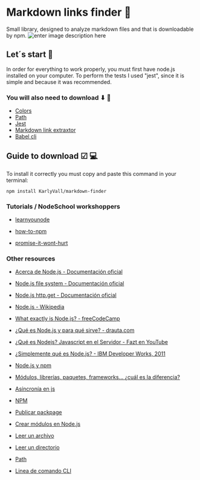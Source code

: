 # Markdown links finder 🔎

Small library, designed to analyze markdown files and that is downloadable by npm.
![enter image description here](https://lh3.googleusercontent.com/kgoHqaMQYRQQGMOSudRcWEYCqMAr_Ha44eAZkEEGO-ZKDvD_-jvzI9SpkELrcPX1vuGPhn5NHQa0)


## Let´s start  📝
  
In order for everything to work properly, you must first have node.js installed on your computer. To perform the tests I used "jest", since it is simple and because it was recommended.

### You will also need to download ⬇ 🚧
-  [Colors](https://www.npmjs.com/package/colors)
-  [Path](https://nodejs.org/api/path.html)
-  [Jest](https://www.npmjs.com/package/jest)
-  [Markdown link extraxtor](https://www.npmjs.com/package/markdown-link-extractor)
-  [Babel cli](https://www.npmjs.com/package/@babel/cli)


## Guide to download ☑ 💻
To install it correctly you must copy and paste this command in your terminal:
  
`npm install KarlyVall/markdown-finder`


### Tutorials / NodeSchool workshoppers

-  [learnyounode](https://github.com/workshopper/learnyounode)

-  [how-to-npm](https://github.com/workshopper/how-to-npm)

-  [promise-it-wont-hurt](https://github.com/stevekane/promise-it-wont-hurt)

  

### Other resources 

-  [Acerca de Node.js - Documentación oficial](https://nodejs.org/es/about/)

-  [Node.js file system - Documentación oficial](https://nodejs.org/api/fs.html)

-  [Node.js http.get - Documentación oficial](https://nodejs.org/api/http.html#http_http_get_options_callback)

-  [Node.js - Wikipedia](https://es.wikipedia.org/wiki/Node.js)

-  [What exactly is Node.js? - freeCodeCamp](https://medium.freecodecamp.org/what-exactly-is-node-js-ae36e97449f5)

-  [¿Qué es Node.js y para qué sirve? - drauta.com](https://www.drauta.com/que-es-nodejs-y-para-que-sirve)

-  [¿Qué es Nodejs? Javascript en el Servidor - Fazt en YouTube](https://www.youtube.com/watch?v=WgSc1nv_4Gw)

-  [¿Simplemente qué es Node.js? - IBM Developer Works, 2011](https://www.ibm.com/developerworks/ssa/opensource/library/os-nodejs/index.html)

-  [Node.js y npm](https://www.genbeta.com/desarrollo/node-js-y-npm)

-  [Módulos, librerías, paquetes, frameworks... ¿cuál es la diferencia?](http://community.laboratoria.la/t/modulos-librerias-paquetes-frameworks-cual-es-la-diferencia/175)

-  [Asíncronía en js](https://carlosazaustre.com/manejando-la-asincronia-en-javascript/)

-  [NPM](https://docs.npmjs.com/getting-started/what-is-npm)

-  [Publicar packpage](https://docs.npmjs.com/getting-started/publishing-npm-packages)

-  [Crear módulos en Node.js](https://docs.npmjs.com/getting-started/publishing-npm-packages)

-  [Leer un archivo](https://nodejs.org/api/fs.html#fs_fs_readfile_path_options_callback)

-  [Leer un directorio](https://nodejs.org/api/fs.html#fs_fs_readdir_path_options_callback)

-  [Path](https://nodejs.org/api/path.html)

-  [Linea de comando CLI](https://medium.com/netscape/a-guide-to-create-a-nodejs-command-line-package-c2166ad0452e)

